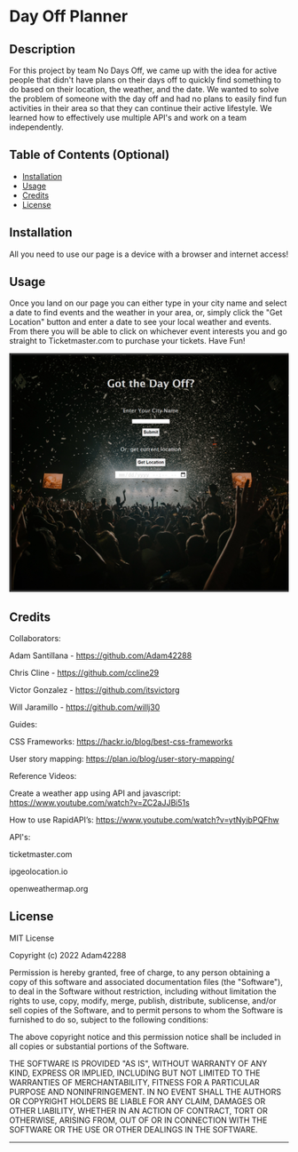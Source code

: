 # Day Off Planner

## Description

For this project by team No Days Off, we came up with the idea for active people that didn't have plans on their days off to quickly find something to do based on their location, the weather, and the date. We wanted to solve the problem of someone with the day off and had no plans to easily find fun activities in their area so that they can continue their active lifestyle. We learned how to effectively use multiple API's and work on a team independently.


## Table of Contents (Optional)

- [Installation](#installation)
- [Usage](#usage)
- [Credits](#credits)
- [License](#license)

## Installation

All you need to use our page is a device with a browser and internet access!

## Usage

Once you land on our page you can either type in your city name and select a date to find events and the weather in your area, or, simply click the "Get Location" button and enter a date to see your local weather and events. From there you will be able to click on whichever event interests you and go straight to Ticketmaster.com to purchase your tickets. Have Fun!

![alt text](./assets/images/screenshot.png)

## Credits

Collaborators:

Adam Santillana - https://github.com/Adam42288

Chris Cline - https://github.com/ccline29

Victor Gonzalez - https://github.com/itsvictorg

Will Jaramillo - https://github.com/willj30


Guides:

CSS Frameworks: https://hackr.io/blog/best-css-frameworks 

User story mapping: https://plan.io/blog/user-story-mapping/ 


Reference Videos:

Create a weather app using API and javascript: https://www.youtube.com/watch?v=ZC2aJJBi51s

How to use RapidAPI’s: https://www.youtube.com/watch?v=ytNyibPQFhw


API's:

ticketmaster.com

ipgeolocation.io

openweathermap.org


## License

MIT License

Copyright (c) 2022 Adam42288

Permission is hereby granted, free of charge, to any person obtaining a copy
of this software and associated documentation files (the "Software"), to deal
in the Software without restriction, including without limitation the rights
to use, copy, modify, merge, publish, distribute, sublicense, and/or sell
copies of the Software, and to permit persons to whom the Software is
furnished to do so, subject to the following conditions:

The above copyright notice and this permission notice shall be included in all
copies or substantial portions of the Software.

THE SOFTWARE IS PROVIDED "AS IS", WITHOUT WARRANTY OF ANY KIND, EXPRESS OR
IMPLIED, INCLUDING BUT NOT LIMITED TO THE WARRANTIES OF MERCHANTABILITY,
FITNESS FOR A PARTICULAR PURPOSE AND NONINFRINGEMENT. IN NO EVENT SHALL THE
AUTHORS OR COPYRIGHT HOLDERS BE LIABLE FOR ANY CLAIM, DAMAGES OR OTHER
LIABILITY, WHETHER IN AN ACTION OF CONTRACT, TORT OR OTHERWISE, ARISING FROM,
OUT OF OR IN CONNECTION WITH THE SOFTWARE OR THE USE OR OTHER DEALINGS IN THE
SOFTWARE.

---